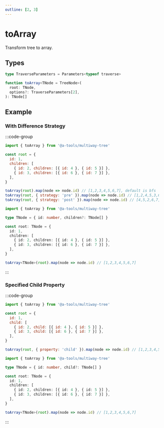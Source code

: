 ```yaml
---
outline: [2, 3]
---
```


# toArray

Transform tree to array.

## Types

```ts
type TraverseParameters = Parameters<typeof traverse>

function toArray<TNode = TreeNode>(
  root: TNode,
  options?: TraverseParameters[2],
): TNode[]
```

## Example

### With Difference Strategy

:::code-group

```js [javascript]
import { toArray } from '@a-tools/multiway-tree'

const root = {
  id: 1,
  children: [
    { id: 2, children: [{ id: 4 }, { id: 5 }] },
    { id: 3, children: [{ id: 6 }, { id: 7 }] },
  ],
}

toArray(root).map(node => node.id) // [1,2,3,4,5,6,7], default is bfs
toArray(root, { strategy: 'pre' }).map(node => node.id) // [1,2,4,5,3,6,7]
toArray(root, { strategy: 'post' }).map(node => node.id) // [4,5,2,6,7,3,1]
```

```ts [javascript]
import { toArray } from '@a-tools/multiway-tree'

type TNode = { id: number, children?: TNode[] }

const root: TNode = {
  id: 1,
  children: [
    { id: 2, children: [{ id: 4 }, { id: 5 }] },
    { id: 3, children: [{ id: 6 }, { id: 7 }] },
  ],
}

toArray<TNode>(root).map(node => node.id) // [1,2,3,4,5,6,7]
```

:::

### Specified Child Property

:::code-group

```js [javascript]
import { toArray } from '@a-tools/multiway-tree'

const root = {
  id: 1,
  child: [
    { id: 2, child: [{ id: 4 }, { id: 5 }] },
    { id: 3, child: [{ id: 6 }, { id: 7 }] },
  ],
}

toArray(root, { property: 'child' }).map(node => node.id) // [1,2,3,4,5,6,7]
```

```ts [javascript]
import { toArray } from '@a-tools/multiway-tree'

type TNode = { id: number, child?: TNode[] }

const root: TNode = {
  id: 1,
  children: [
    { id: 2, children: [{ id: 4 }, { id: 5 }] },
    { id: 3, children: [{ id: 6 }, { id: 7 }] },
  ],
}

toArray<TNode>(root).map(node => node.id) // [1,2,3,4,5,6,7]
```

:::
